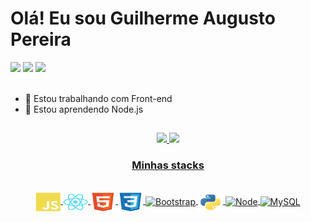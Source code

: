 <div> 
  <h1> Olá! Eu sou Guilherme Augusto Pereira </h1>
  <div> 
  <a href="https://www.instagram.com/guilhermeapgap/" target="_blank"><img src="https://img.shields.io/badge/-Instagram-%23E4405F?style=for-the-badge&logo=instagram&logoColor=white" target="_blank"></a>
  <a href = "mailto:s3muitodoido@gmail.com"><img src="https://img.shields.io/badge/-Gmail-%23333?style=for-the-badge&logo=gmail&logoColor=white" target="_blank"></a>
  <a href="https://www.linkedin.com/in/guilherme-augusto-60892720b/" target="_blank"><img src="https://img.shields.io/badge/-LinkedIn-%230077B5?style=for-the-badge&logo=linkedin&logoColor=white" target="_blank"></a> 
</div>
</div> 



<br>

- 🔭 Estou trabalhando com Front-end
- 🌱 Estou aprendendo Node.js
## 

<div align="center">
  <a href="https://github.com/guilhermeapgap">
  <img height="180em" src="https://github-readme-stats.vercel.app/api?username=guilhermeapgap&show_icons=true&theme=dracula&include_all_commits=true&count_private=true&title_color=blue"/>
  <img height="180em" src="https://github-readme-stats.vercel.app/api/top-langs/?username=guilhermeapgap&layout=compact&langs_count=7&theme=dracula&title_color=blue"/>
</div>

  
<h3 align="center">Minhas stacks</h3>  
  
<div style="display: inline_block" align="center"><br>
  
  <img align="center" alt="Js" height="30" width="40" src="https://raw.githubusercontent.com/devicons/devicon/master/icons/javascript/javascript-plain.svg">
  <img align="center" alt="React" height="30" width="40" src="https://raw.githubusercontent.com/devicons/devicon/master/icons/react/react-original.svg">
  <img align="center" alt="HTML" height="30" width="40" src="https://raw.githubusercontent.com/devicons/devicon/master/icons/html5/html5-original.svg">
  <img align="center" alt="CSS" height="30" width="40" src="https://raw.githubusercontent.com/devicons/devicon/master/icons/css3/css3-original.svg">
  <img align="center" alt="Bootstrap" height="30" width="40" src="https://cdn.jsdelivr.net/gh/devicons/devicon/icons/bootstrap/bootstrap-original.svg" />
  <img align="center" alt="Python" height="30" width="40" src="https://raw.githubusercontent.com/devicons/devicon/master/icons/python/python-original.svg">
  <img align="center" alt="Node" height="30" width="40" src="https://cdn.jsdelivr.net/gh/devicons/devicon/icons/nodejs/nodejs-original.svg"/>
  <img align="center" alt="MySQL" height="40" width="40" src="https://pngimg.com/uploads/mysql/small/mysql_PNG36.png"/>
</div>
  


